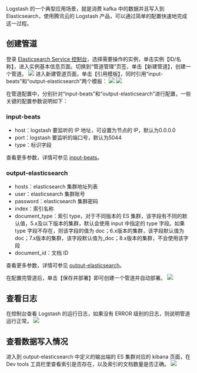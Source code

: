 Logstash 的一个典型应用场景，就是消费 kafka 中的数据并且写入到 Elasticsearch，使用腾讯云的 Logstash 产品，可以通过简单的配置快速地完成这一过程。

## 创建管道
登录 [Elasticsearch Service 控制台](https://console.cloud.tencent.com/es)，选择需要操作的实例，单击实例【ID/名称】，进入实例基本信息页面。切换到“管道管理”页签，单击【新建管道】，创建一个管道。
![](https://main.qcloudimg.com/raw/123a56e009cd371e6ce7a498f79d49a1.png)
进入新建管道页面，单击【引用模板】，同时引用“input-beats”和“output-elasticsearch”两个模板：
![](https://main.qcloudimg.com/raw/b2f664a511a2ba7c603d832627b2b19b.png)
![](https://main.qcloudimg.com/raw/452adf2c3e9ecf7d11a92ccd7f76b791.png)

在管道配置中，分别针对“input-beats”和“output-elasticsearch”进行配置，一些关键的配置参数说明如下：

### input-beats
- host：logstash 要监听的 IP 地址，可设置为节点的 IP，默认为0.0.0.0
- port：logstash 要监听的端口号，默认为5044
- type：标识字段

查看更多参数，详情可参见 [input-beats](https://www.elastic.co/guide/en/logstash/current/plugins-inputs-beats.html#plugins-inputs-beats-host)。

### output-elasticsearch
- hosts：elasticsearch 集群地址列表
- user：elasticsearch 集群账号
- password：elasticsearch 集群密码
- index：索引名称
- document\_type：索引 type，对于不同版本的 ES 集群，该字段有不同的默认值，5.x及以下版本的集群，默认会使用 input 中指定的 type 字段。如果 type 字段不存在，则该字段的值为 doc；6.x版本的集群，该字段默认值为 doc；7.x版本的集群，该字段默认值为\_doc；8.x版本的集群，不会使用该字段
- document_id：文档 ID

查看更多参数，详情可参见 [output-elasticsearch](https://www.elastic.co/guide/en/logstash/7.10/plugins-outputs-elasticsearch.html)。

在配置完管道后，单击【保存并部署】即可创建一个管道并自动部署。
![](https://main.qcloudimg.com/raw/4624ba100e9b21f31f63972c4be9d2c6.png)

## 查看日志
在控制台查看 Logstash 的运行日志，如果没有 ERROR 级别的日志，则说明管道运行正常。
![](https://main.qcloudimg.com/raw/f732f32b31dd83591e864cf3b7de7b2c.png)

## 查看数据写入情况
进入到 output-elasticsearch 中定义的输出端的 ES 集群对应的 kibana 页面，在 Dev tools 工具栏里查看索引是否存在，以及索引的文档数量是否正确。
![](https://main.qcloudimg.com/raw/015063d8147cbd78ed18f046417b7a7a.png)
